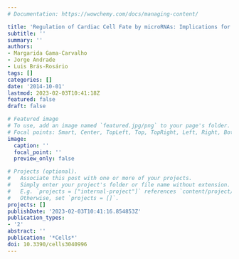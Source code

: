 ```yaml
---
# Documentation: https://wowchemy.com/docs/managing-content/

title: 'Regulation of Cardiac Cell Fate by microRNAs: Implications for Heart Regeneration'
subtitle: ''
summary: ''
authors:
- Margarida Gama-Carvalho
- Jorge Andrade
- Luis Brás-Rosário
tags: []
categories: []
date: '2014-10-01'
lastmod: 2023-02-03T10:41:18Z
featured: false
draft: false

# Featured image
# To use, add an image named `featured.jpg/png` to your page's folder.
# Focal points: Smart, Center, TopLeft, Top, TopRight, Left, Right, BottomLeft, Bottom, BottomRight.
image:
  caption: ''
  focal_point: ''
  preview_only: false

# Projects (optional).
#   Associate this post with one or more of your projects.
#   Simply enter your project's folder or file name without extension.
#   E.g. `projects = ["internal-project"]` references `content/project/deep-learning/index.md`.
#   Otherwise, set `projects = []`.
projects: []
publishDate: '2023-02-03T10:41:16.854853Z'
publication_types:
- '2'
abstract: ''
publication: '*Cells*'
doi: 10.3390/cells3040996
---
```

